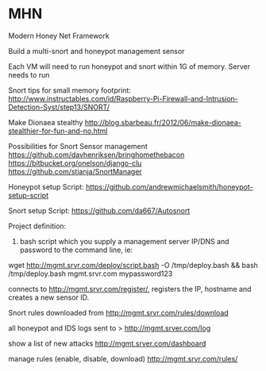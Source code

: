 MHN
===

Modern Honey Net Framework


Build a multi-snort and honeypot management sensor

Each VM will need to run honeypot and snort within 1G of memory.
Server needs to run
 

Snort tips for small memory footprint:
http://www.instructables.com/id/Raspberry-Pi-Firewall-and-Intrusion-Detection-Syst/step13/SNORT/

Make Dionaea stealthy
http://blog.sbarbeau.fr/2012/06/make-dionaea-stealthier-for-fun-and-no.html

Possibilities for Snort Sensor management
https://github.com/davhenriksen/bringhomethebacon
https://bitbucket.org/onelson/django-clu
https://github.com/stianja/SnortManager

Honeypot setup Script:
https://github.com/andrewmichaelsmith/honeypot-setup-script

Snort setup Script:
https://github.com/da667/Autosnort

Project definition:
1. bash script which you supply a management server IP/DNS and password to the command line, ie:

wget http://mgmt.srvr.com/deploy/script.bash -O /tmp/deploy.bash && bash /tmp/deploy.bash mgmt.srvr.com mypassword123

connects to http://mgmt.srvr.com/register/, registers the IP, hostname and creates a new sensor ID.

Snort rules downloaded from http://mgmt.srvr.com/rules/download

all honeypot and IDS logs sent to > http://mgmt.srver.com/log

show a list of new attacks http://mgmt.srver.com/dashboard

manage rules (enable, disable, download) http://mgmt.srvr.com/rules/

